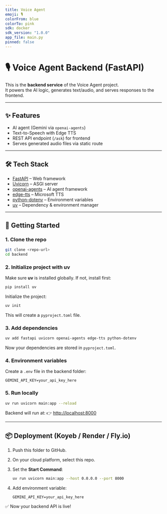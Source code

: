 ```yaml
---
title: Voice Agent
emoji: 🎙️
colorFrom: blue
colorTo: pink
sdk: docker
sdk_version: "1.0.0"
app_file: main.py
pinned: false
---
```



# 🎙️ Voice Agent Backend (FastAPI)

This is the **backend service** of the Voice Agent project.  
It powers the AI logic, generates text/audio, and serves responses to the frontend.

---

## ✨ Features

- AI agent (Gemini via `openai-agents`)
- Text-to-Speech with Edge TTS
- REST API endpoint (`/ask`) for frontend
- Serves generated audio files via static route

---

## 🛠️ Tech Stack

- [FastAPI](https://fastapi.tiangolo.com/) – Web framework  
- [Uvicorn](https://www.uvicorn.org/) – ASGI server  
- [openai-agents](https://pypi.org/project/openai-agents/) – AI agent framework  
- [edge-tts](https://github.com/rany2/edge-tts) – Microsoft TTS  
- [python-dotenv](https://pypi.org/project/python-dotenv/) – Environment variables  
- [uv](https://docs.astral.sh/uv/) – Dependency & environment manager  

---

## 🚀 Getting Started

### 1. Clone the repo

```bash
git clone <repo-url>
cd backend
````

### 2. Initialize project with uv

Make sure **uv** is installed globally.
If not, install first:

```bash
pip install uv
```

Initialize the project:

```bash
uv init
```

This will create a `pyproject.toml` file.

### 3. Add dependencies

```bash
uv add fastapi uvicorn openai-agents edge-tts python-dotenv
```

Now your dependencies are stored in `pyproject.toml`.

### 4. Environment variables

Create a `.env` file in the backend folder:

```env
GEMINI_API_KEY=your_api_key_here
```

### 5. Run locally

```bash
uv run uvicorn main:app --reload
```

Backend will run at:
👉 [http://localhost:8000](http://localhost:8000)

---

## 📦 Deployment (Koyeb / Render / Fly.io)

1. Push this folder to GitHub.

2. On your cloud platform, select this repo.

3. Set the **Start Command**:

   ```bash
   uv run uvicorn main:app --host 0.0.0.0 --port 8000
   ```

4. Add environment variable:

   ```env
   GEMINI_API_KEY=your_api_key_here
   ```

✅ Now your backend API is live!